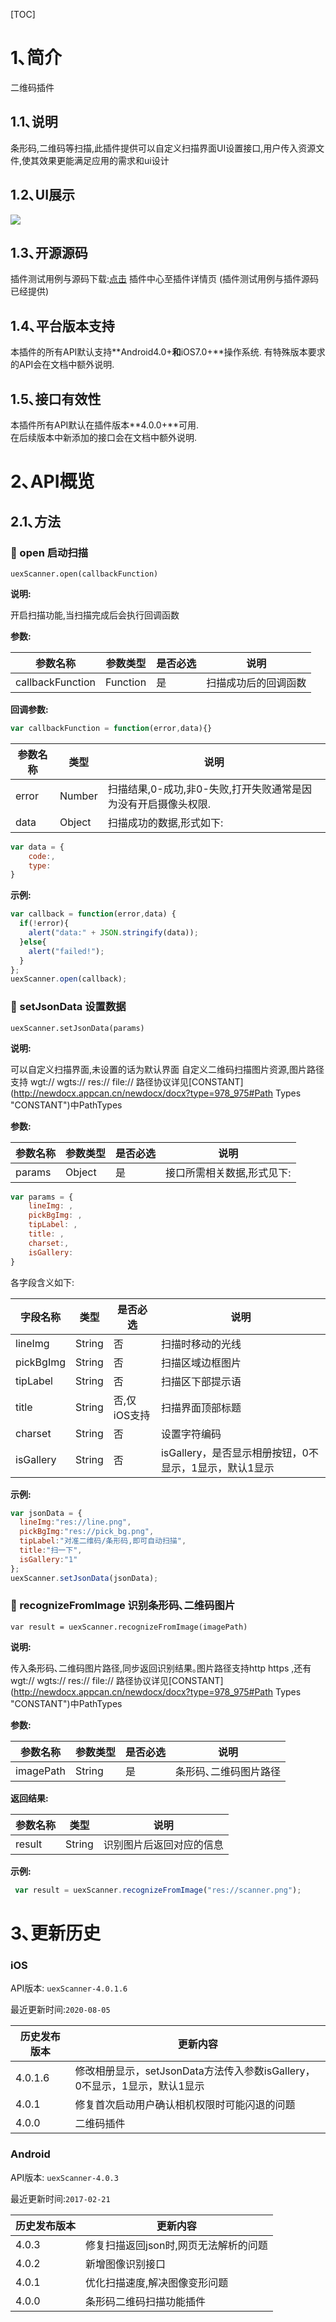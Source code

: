 
[TOC]

# 1､简介
二维码插件
## 1.1､说明
条形码,二维码等扫描,此插件提供可以自定义扫描界面UI设置接口,用户传入资源文件,使其效果更能满足应用的需求和ui设计

## 1.2､UI展示

 ![](http://newdocx.appcan.cn/docximg/150439g2015y6g16o.png)
## 1.3､开源源码
插件测试用例与源码下载:[点击](http://plugin.appcan.cn/details.html?id=184_index) 插件中心至插件详情页 (插件测试用例与插件源码已经提供)

## 1.4､平台版本支持
本插件的所有API默认支持**Android4.0+**和**iOS7.0+**操作系统.
有特殊版本要求的API会在文档中额外说明.

## 1.5､接口有效性
本插件所有API默认在插件版本**4.0.0+**可用.  
在后续版本中新添加的接口会在文档中额外说明.  


# 2､API概览

## 2.1､方法
### 🍭 open 启动扫描

`uexScanner.open(callbackFunction)`

**说明:**

开启扫描功能,当扫描完成后会执行回调函数

**参数:**

| 参数名称             | 参数类型     | 是否必选 | 说明         |
| ---------------- | -------- | ---- | ---------- |
| callbackFunction | Function | 是    | 扫描成功后的回调函数 |

**回调参数:**

```javascript
var callbackFunction = function(error,data){}
```

| 参数名称  | 类型     | 说明                                  |
| ----- | ------ | ----------------------------------- |
| error | Number | 扫描结果,0-成功,非0-失败,打开失败通常是因为没有开启摄像头权限. |
| data  | Object | 扫描成功的数据,形式如下:                       |

```javascript
var data = {
    code:, 
    type:
}
```
**示例:**

```javascript
var callback = function(error,data) {
  if(!error){
    alert("data:" + JSON.stringify(data));
  }else{
    alert("failed!");
  }
};
uexScanner.open(callback);
```

### 🍭 setJsonData 设置数据

`uexScanner.setJsonData(params)`

**说明:**

可以自定义扫描界面,未设置的话为默认界面
自定义二维码扫描图片资源,图片路径支持 wgt:// wgts:// res:// file://  路径协议详见[CONSTANT](http://newdocx.appcan.cn/newdocx/docx?type=978_975#Path Types "CONSTANT")中PathTypes

**参数:**

| 参数名称   | 参数类型   | 是否必选 | 说明             |
| ------ | ------ | ---- | -------------- |
| params | Object | 是    | 接口所需相关数据,形式见下: |

```javascript
var params = {
    lineImg: ,
    pickBgImg: ,
    tipLabel: ,
    title: ,
    charset:,
    isGallery:
}
```

各字段含义如下:

| 字段名称      | 类型     | 是否必选     | 说明       |
| --------- | ------ | -------- | -------- |
| lineImg   | String | 否        | 扫描时移动的光线 |
| pickBgImg | String | 否        | 扫描区域边框图片 |
| tipLabel  | String | 否        | 扫描区下部提示语 |
| title     | String | 否,仅iOS支持 | 扫描界面顶部标题 |
| charset   | String | 否        | 设置字符编码   |
| isGallery   | String | 否        | isGallery，是否显示相册按钮，0不显示，1显示，默认1显示  |

**示例:**

```javascript
var jsonData = {
  lineImg:"res://line.png",
  pickBgImg:"res://pick_bg.png",
  tipLabel:"对准二维码/条形码,即可自动扫描",
  title:"扫一下",
  isGallery:"1"
};
uexScanner.setJsonData(jsonData);
```

### 🍭 recognizeFromImage 识别条形码､二维码图片

`var result = uexScanner.recognizeFromImage(imagePath)`

**说明:**

传入条形码､二维码图片路径,同步返回识别结果｡图片路径支持http https ,还有 wgt:// wgts:// res:// file://  路径协议详见[CONSTANT](http://newdocx.appcan.cn/newdocx/docx?type=978_975#Path Types "CONSTANT")中PathTypes

**参数:**

| 参数名称   | 参数类型   | 是否必选 | 说明             |
| ------ | ------ | ---- | -------------- |
| imagePath | String | 是    | 条形码､二维码图片路径 |

**返回结果:**

| 参数名称  | 类型     | 说明                                  |
| ----- | ------ | ----------------------------------- |
| result | String | 识别图片后返回对应的信息 |

**示例:**

```javascript
 var result = uexScanner.recognizeFromImage("res://scanner.png");
```
# 3､更新历史

### iOS

API版本: `uexScanner-4.0.1.6`

最近更新时间:`2020-08-05`

| 历史发布版本 | 更新内容 |
| ----- | ----- |
| 4.0.1.6 | 修改相册显示，setJsonData方法传入参数isGallery，0不显示，1显示，默认1显示 |
| 4.0.1 | 修复首次启动用户确认相机权限时可能闪退的问题 |
| 4.0.0 | 二维码插件 |

### Android

API版本: `uexScanner-4.0.3`

最近更新时间:`2017-02-21`

| 历史发布版本 | 更新内容 |
| ----- | ----- |
| 4.0.3 | 修复扫描返回json时,网页无法解析的问题 |
| 4.0.2 | 新增图像识别接口 |
| 4.0.1 | 优化扫描速度,解决图像变形问题 |
| 4.0.0 | 条形码二维码扫描功能插件 |
